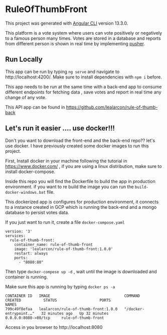 
# RuleOfThumbFront

This project was generated with [Angular CLI](https://github.com/angular/angular-cli) version 13.3.0.

This platform is a vote system where users can vote positively or negatively to a famous person many times.  Votes are stored in a database and reports from different person is shown in real time by implementing [pusher](https://pusher.com/).

## Run Locally

This app can be run by typing `ng serve`  and navigate to http://localhost:4200/. Make sure to install dependencies with `npm i` before.
 
This app needs to be run at the same time with a back-end app to consume different endpoints for fetching data , save votes and report in real time any change of any vote. 

This API app can be found in  https://github.com/lealarcon/rule-of-thumb-back 
  

## Let's run it easier .... use docker!!!
Don't you want to download the front-end and the back-end repo?? let's use docker. I have previously created some docker images to run this project. 

First, Install docker in your machine following the tutorial in https://www.docker.com/  , if you are using a linux distribution, make sure to install docker-compose.

Inside this repo you will find the Dockerfile to build the app in production environment.  if you want to re build the image you can run the `build-docker-windows.bat` file. 

This dockerized app is configures for production environment, it connects to a instance created in GCP which is running the back-end and a mongo database to persist votes data.

If you just want to run it, create a file  `docker-compose.yaml`

```
version: '3'
services:
  rule-of-thumb-front:
    container_name: rule-of-thumb-front
    image: 'lealarcon/rule-of-thumb-front:1.0.0'
    restart: always
    ports:
      - "8080:80"
```
Then type `docker-compose up -d` , wait until the image is downloaded and container is running.

Make sure this app is running by typing `docker ps -a` 

```
CONTAINER ID   IMAGE                                 COMMAND                  CREATED          STATUS                   PORTS                    NAMES
799c49f8efaa   lealarcon/rule-of-thumb-front:1.0.0   "/docker-entrypoint.…"   32 minutes ago   Up 32 minutes            0.0.0.0:8080->80/tcp     rule-of-thumb-front
```
Access in you browser  to http://localhost:8080